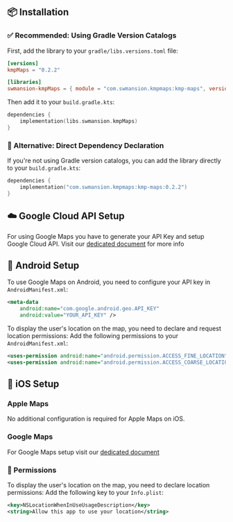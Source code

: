 ## 📦 Installation

### ✅ Recommended: Using Gradle Version Catalogs

First, add the library to your `gradle/libs.versions.toml` file:

```toml
[versions]
kmpMaps = "0.2.2"

[libraries]
swmansion-kmpMaps = { module = "com.swmansion.kmpmaps:kmp-maps", version.ref = "kmpMaps" }
```

Then add it to your `build.gradle.kts`:

```kotlin
dependencies {
    implementation(libs.swmansion.kmpMaps)
}
```

### 🔧 Alternative: Direct Dependency Declaration

If you're not using Gradle version catalogs, you can add the library directly to your `build.gradle.kts`:

```kotlin
dependencies {
    implementation("com.swmansion.kmpmaps:kmp-maps:0.2.2")
}
```

## ☁️ Google Cloud API Setup

For using Google Maps you have to generate your API Key and setup Google Cloud API.
Visit our [dedicated document]() for more info

## 🤖 Android Setup

To use Google Maps on Android, you need to configure your API key in `AndroidManifest.xml`:

```xml
<meta-data
    android:name="com.google.android.geo.API_KEY"
    android:value="YOUR_API_KEY" />
```


To display the user's location on the map, you need to declare and request location permissions:
Add the following permissions to your `AndroidManifest.xml`:

```xml
<uses-permission android:name="android.permission.ACCESS_FINE_LOCATION" />
<uses-permission android:name="android.permission.ACCESS_COARSE_LOCATION" />
```

## 🍎 iOS Setup

### Apple Maps

No additional configuration is required for Apple Maps on iOS.

### Google Maps

For Google Maps setup visit our [dedicated document]()

### 🔐 Permissions

To display the user's location on the map, you need to declare location permissions:
Add the following key to your `Info.plist`:

```xml
<key>NSLocationWhenInUseUsageDescription</key>
<string>Allow this app to use your location</string>
```

